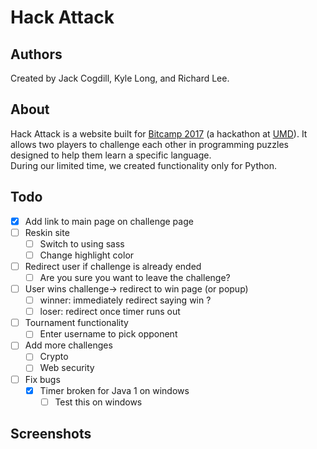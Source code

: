 # Hack Attack

## Authors

Created by Jack Cogdill, Kyle Long, and Richard Lee.

## About

Hack Attack is a website built for [Bitcamp 2017](http://bitca.mp/) (a hackathon at [UMD](https://www.umd.edu/)). It allows two players to challenge each other in programming puzzles designed to help them learn a specific language.  
During our limited time, we created functionality only for Python.

## Todo
- [X] Add link to main page on challenge page
- [ ] Reskin site
	- [ ] Switch to using sass
	- [ ] Change highlight color
- [ ] Redirect user if challenge is already ended
	- [ ] Are you sure you want to leave the challenge?
- [ ] User wins challenge-> redirect to win page (or popup)
	- [ ] winner: immediately redirect saying win ?
	- [ ] loser: redirect once timer runs out
- [ ] Tournament functionality
	- [ ] Enter username to pick opponent
- [ ] Add more challenges
	- [ ] Crypto
	- [ ] Web security
- [ ] Fix bugs
	- [X] Timer broken for Java 1 on windows
		- [ ] Test this on windows

## Screenshots
